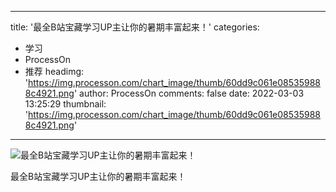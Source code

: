 
---
title: '最全B站宝藏学习UP主让你的暑期丰富起来！'
categories: 
 - 学习
 - ProcessOn
 - 推荐
headimg: 'https://img.processon.com/chart_image/thumb/60dd9c061e085359888c4921.png'
author: ProcessOn
comments: false
date: 2022-03-03 13:25:29
thumbnail: 'https://img.processon.com/chart_image/thumb/60dd9c061e085359888c4921.png'
---

<div>   
<img class="thumb" alt="最全B站宝藏学习UP主让你的暑期丰富起来！" src="https://img.processon.com/chart_image/thumb/60dd9c061e085359888c4921.png" referrerpolicy="no-referrer">
<p>最全B站宝藏学习UP主让你的暑期丰富起来！</p>  
</div>
            